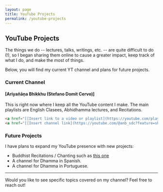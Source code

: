 ```yaml
---
layout: page
title: YouTube Projects
permalink: /youtube-projects
---
```


## YouTube Projects

The things we do -- lectures, talks, writings, etc. -- are quite difficult to do (!), so I began sharing them online to cause a greater impact, keep track of what I do, and make the most of things. 

Below, you will find my current YT channel and plans for future projects.

### Current Channel
#### [Ariyañāṇa Bhikkhu (Stefano Domit Cervo)]

This is right now where I keep all the YouTube content I make. The main playlists are English Clasees, Abhidhamma lectures, and Recitations. 

```html
<a href="[[Insert link to a video or playlist](https://youtube.com/playlist?list=PLXMGw7BI8gLVn_DKTX82nQ2Q0uWdUJpLT&feature=shared)]" target="_blank">📺 Watch my latest video or playlist</a>
<a href="[[Insert channel link](https://youtube.com/@anb_sdc?feature=shared)]" target="_blank">🔗 Visit the channel</a>
```

### Future Projects
I have plans to expand my YouTube presence with new projects:
- Buddhist Recitations / Chanting such as [this one](https://youtube.com/playlist?list=PLXMGw7BI8gLWOvfpN_v_B9NaC6iJ5Zok8&feature=shared)
- A channel for Dhamma in Spanish.
- A channel for Dhamma in Portuguese.
---
Would you like to see specific topics covered on my channel? Feel free to reach out!


